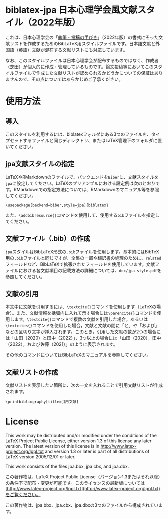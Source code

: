# biblatex-jpa 日本心理学会風文献スタイル（2022年版）

これは、日本心理学会の「[執筆・投稿の手びき](https://psych.or.jp/manual/)」（2022年版）の書式にそった文献リストを作成するためのBibLaTeX用スタイルファイルです。日本語文献と外国語（英語）文献が混在する文献リストにも対応しています。

なお、このスタイルファイルは日本心理学会が配布するものではなく、作成者（芝田）が個人的に作成・管理しているものです。論文投稿等においてこのスタイルファイルで作成した文献リストが認められるかどうかについての保証はありませんので、その点についてはあらかじめご了承ください。

# 使用方法

## 導入
このスタイルを利用するには、biblatexフォルダにある3つのファイルを、タイプセットするファイルと同じディレクトリ、またはLaTeX管理下のフォルダに置いてください。

## jpa文献スタイルの指定
LaTeXやRMarkdownのファイルで、バックエンドを`Biber`に、文献スタイルを`jpa`に設定してください。LaTeXのプリアンブルにおける設定例は次のとおりです。RMarkdownでの指定方法については、RMarkdownのマニュアル等を参照してください。

```
\usepackage[backend=biber,style=jpa]{biblatex}
```

また、`\addbibresource{}`コマンドを使用して、使用する`bib`ファイルを指定してください。


## 文献ファイル（.bib）の作成
`jpa`スタイルはBibLaTeX形式の`.bib`ファイルを使用します。基本的にはBibTeX用の`.bib`ファイルと同じですが、全集の一部や翻訳書の処理のために、`related`フィールドなど、BibLaTeXで拡張されたフィールドを使用しています。文献ファイルにおける各文献項目の記載方法の詳細については、`doc/jpa-style.pdf`を参照してください。

## 文献の引用

本文中に文献を引用するには、`\textcite{}`コマンドを使用します（LaTeXの場合）。また、文献情報を括弧内に入れて示す場合には`\parencite{}`コマンドを使用します。`\textcite{}`コマンドで複数の文献を引用した場合，あるいは`\textcites{}`コマンドを使用した場合，文献と文献の間に「と」や「および」などの区切り文字が挿入されます。このとき，引用した文献の数が2つの場合には「山田（2020）と田中（2022）」，3つ以上の場合には「山田（2020），田中（2022），および佐藤（2021）」のように表示されます。

その他のコマンドについてはBibLaTeXのマニュアルを参照してください。

## 文献リストの作成

文献リストを表示したい箇所に、次の一文を入れることで引用文献リストが作成されます。

```
\printbibliography[title=引用文献]
```


# License

This work may be distributed and/or modified under the conditions of the LaTeX Project Public License, either version 1.3 of this license any later version. The latest version of this license is in http://www.latex-project.org/lppl.txt and version 1.3 or later is part of all distributions of LaTeX version 2005/12/01 or later.

This work consists of the files jpa.bbx, jpa.cbx, and jpa.dbx.

この著作物は、LaTeX Project Public License（バージョン1.3またはそれ以降）の条件下で配布・変更が可能です。このライセンスの最新版については[http://www.latex-project.org/lppl.txt](http://www.latex-project.org/lppl.txt)をご覧ください。

この著作物は、jpa.bbx、jpa.cbx、jpa.dbxの3つのファイルから構成されています。